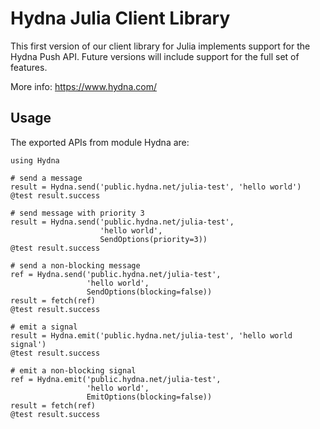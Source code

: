 # Hydna Julia Client Library

This first version of our client library for Julia implements support for the
Hydna Push API. Future versions will include support for the full set of
features.

More info: https://www.hydna.com/

## Usage

The exported APIs from module Hydna are:

    using Hydna

    # send a message
    result = Hydna.send('public.hydna.net/julia-test', 'hello world')
    @test result.success

    # send message with priority 3
    result = Hydna.send('public.hydna.net/julia-test',
                        'hello world',
                        SendOptions(priority=3))
    @test result.success

    # send a non-blocking message
    ref = Hydna.send('public.hydna.net/julia-test',
                     'hello world',
                     SendOptions(blocking=false))
    result = fetch(ref)
    @test result.success

    # emit a signal
    result = Hydna.emit('public.hydna.net/julia-test', 'hello world signal')
    @test result.success

    # emit a non-blocking signal
    ref = Hydna.emit('public.hydna.net/julia-test',
                     'hello world',
                     EmitOptions(blocking=false))
    result = fetch(ref)
    @test result.success
